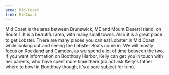 ```yaml
---
area: Mid-Coast
link: MidCoast
---
```

Mid Coast is the area between Brunswick, ME and Mount Desert Island, on Route 1.  It is a beautiful area, with many small towns.  Also it is a great place to get Lobster.  There are many places you can eat Lobster in Mid Coast while looking out and seeing the Lobster Boats come in.  We will mostly focus on Rockland and Camden, as we spend a lot of time between the two.  If you want information on Boothbay Harbor, Kelly can get you in touch with her parents, who have spent more time there (do not ask Kelly's father where to bowl in Boothbay though, it's a sore subject for him).
